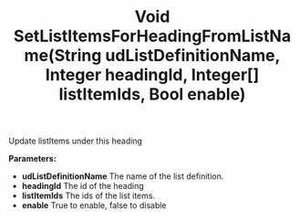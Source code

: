 ﻿---
uid: crmscript_ref_NSListAgent_SetListItemsForHeadingFromListName
title: Void SetListItemsForHeadingFromListName(String udListDefinitionName, Integer headingId, Integer[] listItemIds, Bool enable)
intellisense: NSListAgent.SetListItemsForHeadingFromListName
keywords: NSListAgent, SetListItemsForHeadingFromListName
so.topic: reference
---

Update listItems under this heading

**Parameters:**
 - **udListDefinitionName** The name of the list definition.
 - **headingId** The id of the heading
 - **listItemIds** The ids of the list items.
 - **enable** True to enable, false to disable
